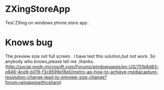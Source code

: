 ZXingStoreApp
=============

Test ZXing on windows phone store app .

Knows bug
=============
The preview size not full screen . I have test this solution,but not work.
So anybody who knows,please tell me ,thanks.
(http://social.msdn.microsoft.com/Forums/windowsapps/en-US/751b8d83-e646-4ce9-b019-f3c8599e18e0/metro-ap-how-to-achieve-mediacapture-resolution-change-lead-to-preview-size-change?forum=winappswithcsharp)

